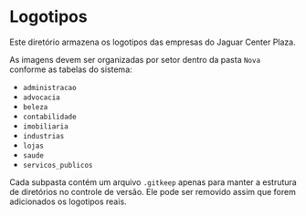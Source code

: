 # Logotipos

Este diretório armazena os logotipos das empresas do Jaguar Center Plaza. 

As imagens devem ser organizadas por setor dentro da pasta `Nova` conforme as tabelas do sistema:

- `administracao`
- `advocacia`
- `beleza`
- `contabilidade`
- `imobiliaria`
- `industrias`
- `lojas`
- `saude`
- `servicos_publicos`

Cada subpasta contém um arquivo `.gitkeep` apenas para manter a estrutura de diretórios no controle de versão. Ele pode ser removido assim que forem adicionados os logotipos reais.
